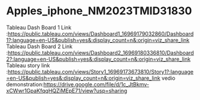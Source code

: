 # Apples_iphone_NM2023TMID31830
Tableau Dash Board 1 Link :https://public.tableau.com/views/Dashboard1_16969179032860/Dashboard1?:language=en-US&publish=yes&:display_count=n&:origin=viz_share_link
Tableau Dash Board 2 Link :https://public.tableau.com/views/Dashboard2_16969180336810/Dashboard2?:language=en-US&publish=yes&:display_count=n&:origin=viz_share_link
Tableau story link :https://public.tableau.com/views/Story1_16969173673810/Story1?:language=en-US&publish=yes&:display_count=n&:origin=viz_share_link
vedio demonstration:https://drive.google.com/file/d/1c_JtBkmv-xCWwr1GpaKfqqHQZiMEpE71/view?usp=sharing
